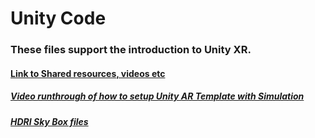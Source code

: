 # Unity Code

### These files support the introduction to Unity XR.

#### [Link to Shared resources, videos etc](https://www.icloud.com/freeform/0dcJW4AkDT0uDyV_DSHVgAQbg#XR_-_UNITY)

##### [Video runthrough of how to setup Unity AR Template with Simulation](https://youtu.be/n1pywzAShMY)

##### [HDRI Sky Box files](https://hdri-haven.com/)

